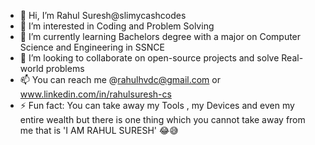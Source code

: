 - 👋 Hi, I’m Rahul Suresh@slimycashcodes
- 👀 I’m interested in Coding and Problem Solving
- 🌱 I’m currently learning Bachelors degree with a major on Computer Science and Engineering in SSNCE
- 💞️ I’m looking to collaborate on open-source projects and solve Real-world problems
- 📫 You can reach me @rahulhvdc@gmail.com or www.linkedin.com/in/rahulsuresh-cs
- ⚡ Fun fact: You can take away my Tools , my Devices and even my entire wealth but there is one thing which you cannot take away from me that is 'I AM RAHUL SURESH' 😂😅

<!---
slimycashcodes/slimycashcodes is a ✨ special ✨ repository because its `README.md` (this file) appears on your GitHub profile.
You can click the Preview link to take a look at your changes.
--->

